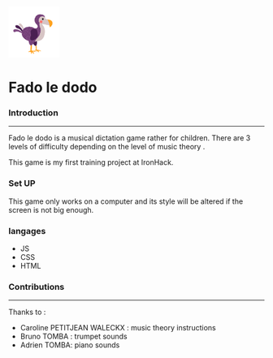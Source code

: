 
<img src="/images/dodoD.png" alt="dodo" width="100"/>

# Fado le dodo

### Introduction
---

Fado le dodo is a musical dictation game rather for children.
There are 3 levels of difficulty depending on the level of music theory .

This game is my first training project at IronHack. 

### Set UP

This game only works on a computer and its style will be altered if the screen is not big enough.

### langages

- JS
- CSS
- HTML


### Contributions
---

Thanks to :

- Caroline PETITJEAN WALECKX : music theory instructions
- Bruno TOMBA : trumpet sounds
- Adrien TOMBA: piano sounds









